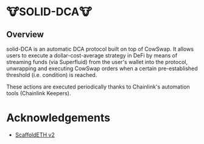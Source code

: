 # 🐮SOLID-DCA🐮

## Overview

solid-DCA is an automatic DCA protocol built on top of CowSwap. It allows users to execute a dollar-cost-average strategy in DeFi by means of streaming funds (via Superfluid) from the user's wallet into the protocol, unwrapping and executing CowSwap orders when a certain pre-established threshold (i.e. condition) is reached.

These actions are executed periodically thanks to Chainlink's automation tools (Chainlink Keepers).

# Acknowledgements

- [ScaffoldETH v2](https://github.com/scaffold-eth/se-2)
